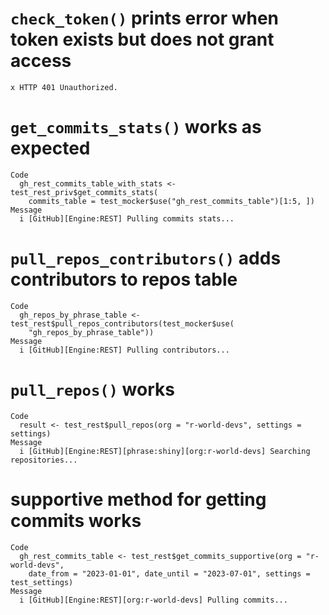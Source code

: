 # `check_token()` prints error when token exists but does not grant access

    x HTTP 401 Unauthorized.

# `get_commits_stats()` works as expected

    Code
      gh_rest_commits_table_with_stats <- test_rest_priv$get_commits_stats(
        commits_table = test_mocker$use("gh_rest_commits_table")[1:5, ])
    Message
      i [GitHub][Engine:REST] Pulling commits stats...

# `pull_repos_contributors()` adds contributors to repos table

    Code
      gh_repos_by_phrase_table <- test_rest$pull_repos_contributors(test_mocker$use(
        "gh_repos_by_phrase_table"))
    Message
      i [GitHub][Engine:REST] Pulling contributors...

# `pull_repos()` works

    Code
      result <- test_rest$pull_repos(org = "r-world-devs", settings = settings)
    Message
      i [GitHub][Engine:REST][phrase:shiny][org:r-world-devs] Searching repositories...

# supportive method for getting commits works

    Code
      gh_rest_commits_table <- test_rest$get_commits_supportive(org = "r-world-devs",
        date_from = "2023-01-01", date_until = "2023-07-01", settings = test_settings)
    Message
      i [GitHub][Engine:REST][org:r-world-devs] Pulling commits...

